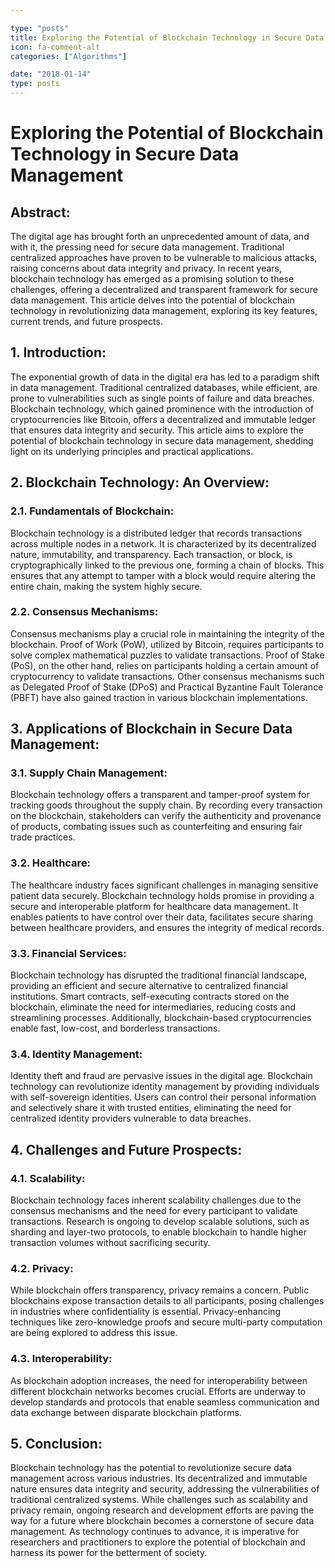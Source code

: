```yaml
---

type: "posts"
title: Exploring the Potential of Blockchain Technology in Secure Data Management
icon: fa-comment-alt
categories: ["Algorithms"]

date: "2018-01-14"
type: posts
---
```





# Exploring the Potential of Blockchain Technology in Secure Data Management

## Abstract:
The digital age has brought forth an unprecedented amount of data, and with it, the pressing need for secure data management. Traditional centralized approaches have proven to be vulnerable to malicious attacks, raising concerns about data integrity and privacy. In recent years, blockchain technology has emerged as a promising solution to these challenges, offering a decentralized and transparent framework for secure data management. This article delves into the potential of blockchain technology in revolutionizing data management, exploring its key features, current trends, and future prospects.

## 1. Introduction:
The exponential growth of data in the digital era has led to a paradigm shift in data management. Traditional centralized databases, while efficient, are prone to vulnerabilities such as single points of failure and data breaches. Blockchain technology, which gained prominence with the introduction of cryptocurrencies like Bitcoin, offers a decentralized and immutable ledger that ensures data integrity and security. This article aims to explore the potential of blockchain technology in secure data management, shedding light on its underlying principles and practical applications.

## 2. Blockchain Technology: An Overview:
### 2.1. Fundamentals of Blockchain:
Blockchain technology is a distributed ledger that records transactions across multiple nodes in a network. It is characterized by its decentralized nature, immutability, and transparency. Each transaction, or block, is cryptographically linked to the previous one, forming a chain of blocks. This ensures that any attempt to tamper with a block would require altering the entire chain, making the system highly secure.

### 2.2. Consensus Mechanisms:
Consensus mechanisms play a crucial role in maintaining the integrity of the blockchain. Proof of Work (PoW), utilized by Bitcoin, requires participants to solve complex mathematical puzzles to validate transactions. Proof of Stake (PoS), on the other hand, relies on participants holding a certain amount of cryptocurrency to validate transactions. Other consensus mechanisms such as Delegated Proof of Stake (DPoS) and Practical Byzantine Fault Tolerance (PBFT) have also gained traction in various blockchain implementations.

## 3. Applications of Blockchain in Secure Data Management:
### 3.1. Supply Chain Management:
Blockchain technology offers a transparent and tamper-proof system for tracking goods throughout the supply chain. By recording every transaction on the blockchain, stakeholders can verify the authenticity and provenance of products, combating issues such as counterfeiting and ensuring fair trade practices.

### 3.2. Healthcare:
The healthcare industry faces significant challenges in managing sensitive patient data securely. Blockchain technology holds promise in providing a secure and interoperable platform for healthcare data management. It enables patients to have control over their data, facilitates secure sharing between healthcare providers, and ensures the integrity of medical records.

### 3.3. Financial Services:
Blockchain technology has disrupted the traditional financial landscape, providing an efficient and secure alternative to centralized financial institutions. Smart contracts, self-executing contracts stored on the blockchain, eliminate the need for intermediaries, reducing costs and streamlining processes. Additionally, blockchain-based cryptocurrencies enable fast, low-cost, and borderless transactions.

### 3.4. Identity Management:
Identity theft and fraud are pervasive issues in the digital age. Blockchain technology can revolutionize identity management by providing individuals with self-sovereign identities. Users can control their personal information and selectively share it with trusted entities, eliminating the need for centralized identity providers vulnerable to data breaches.

## 4. Challenges and Future Prospects:
### 4.1. Scalability:
Blockchain technology faces inherent scalability challenges due to the consensus mechanisms and the need for every participant to validate transactions. Research is ongoing to develop scalable solutions, such as sharding and layer-two protocols, to enable blockchain to handle higher transaction volumes without sacrificing security.

### 4.2. Privacy:
While blockchain offers transparency, privacy remains a concern. Public blockchains expose transaction details to all participants, posing challenges in industries where confidentiality is essential. Privacy-enhancing techniques like zero-knowledge proofs and secure multi-party computation are being explored to address this issue.

### 4.3. Interoperability:
As blockchain adoption increases, the need for interoperability between different blockchain networks becomes crucial. Efforts are underway to develop standards and protocols that enable seamless communication and data exchange between disparate blockchain platforms.

## 5. Conclusion:
Blockchain technology has the potential to revolutionize secure data management across various industries. Its decentralized and immutable nature ensures data integrity and security, addressing the vulnerabilities of traditional centralized systems. While challenges such as scalability and privacy remain, ongoing research and development efforts are paving the way for a future where blockchain becomes a cornerstone of secure data management. As technology continues to advance, it is imperative for researchers and practitioners to explore the potential of blockchain and harness its power for the betterment of society.